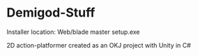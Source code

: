 # Demigod-Stuff
Installer location: Web/blade master setup.exe

2D action-platformer created as an OKJ project with Unity in C#
